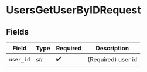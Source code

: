 # UsersGetUserByIDRequest


## Fields

| Field              | Type               | Required           | Description        |
| ------------------ | ------------------ | ------------------ | ------------------ |
| `user_id`          | *str*              | :heavy_check_mark: | (Required) user id |